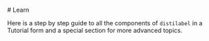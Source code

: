 # Learn

Here is a step by step guide to all the components of `distilabel` in a Tutorial form and a special section for more advanced topics.
